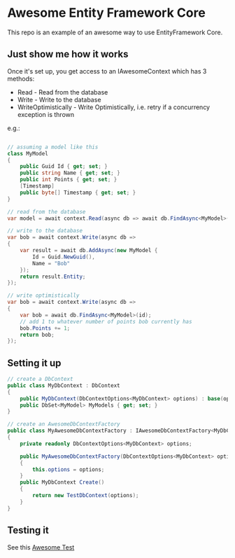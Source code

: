 # Awesome Entity Framework Core

This repo is an example of an awesome way to use EntityFramework Core.

## Just show me how it works

Once it's set up, you get access to an IAwesomeContext which has 3 methods:

* Read - Read from the database
* Write - Write to the database
* WriteOptimistically - Write Optimistically, i.e. retry if a concurrency exception is thrown

e.g.:

```c#

// assuming a model like this
class MyModel 
{
    public Guid Id { get; set; }
    public string Name { get; set; }
    public int Points { get; set; }
    [Timestamp]
    public byte[] Timestamp { get; set; }
}

// read from the database
var model = await context.Read(async db => await db.FindAsync<MyModel>(id));

// write to the database
var bob = await context.Write(async db => 
{
    var result = await db.AddAsync(new MyModel {
        Id = Guid.NewGuid(),
        Name = "Bob"
    });
    return result.Entity;
});

// write optimistically
var bob = await context.Write(async db => 
{
    var bob = await db.FindAsync<MyModel>(id);
    // add 1 to whatever number of points bob currently has
    bob.Points += 1;
    return bob;
});

```

## Setting it up

```c#
// create a DbContext
public class MyDbContext : DbContext
{
    public MyDbContext(DbContextOptions<MyDbContext> options) : base(options) {}
    public DbSet<MyModel> MyModels { get; set; }
}

// create an AwesomeDbContextFactory
public class MyAwesomeDbContextFactory : IAwesomeDbContextFactory<MyDbContext>
{
    private readonly DbContextOptions<MyDbContext> options;

    public MyAwesomeDbContextFactory(DbContextOptions<MyDbContext> options)
    {
        this.options = options;
    }
    public MyDbContext Create()
    {
        return new TestDbContext(options);
    }
}
```

## Testing it

See this [Awesome Test](https://github.com/jamiemccrindle/awesome-entity-framework/blob/master/src/Awesome.EntityFramework.Tests/AwesomeTest.cs)